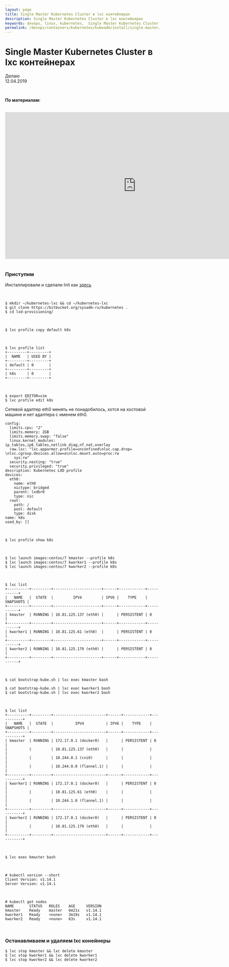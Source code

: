 ```yaml
---
layout: page
title: Single Master Kubernetes Cluster в lxc контейнерах
description: Single Master Kubernetes Cluster в lxc контейнерах
keywords: devops, linux, kubernetes,  Single Master Kubernetes Cluster в lxc контейнерах
permalink: /devops/containers/kubernetes/kubeadm/install/single-master/lxc/
---
```


# Single Master Kubernetes Cluster в lxc контейнерах

Делаю  
12.04.2019

<br/>

**По материалам:**

<br/>

<div align="center">
    <iframe width="853" height="480" src="https://www.youtube.com/embed/XQvQUE7tAsk" frameborder="0" allow="autoplay; encrypted-media" allowfullscreen></iframe>
</div>

<br/>

### Приступим

Инсталлировали и сделали Init как <a href="/devops/containers/lxc/ubuntu/">здесь</a>

<br/>

    $ mkdir ~/kubernetes-lxc && cd ~/kubernetes-lxc
    $ git clone https://bitbucket.org/sysadm-ru/kubernetes .
    $ cd lxd-provisioning/

<br/>

    $ lxc profile copy default k8s

<br/>

    $ lxc profile list
    +---------+---------+
    |  NAME   | USED BY |
    +---------+---------+
    | default | 0       |
    +---------+---------+
    | k8s     | 0       |
    +---------+---------+

<br/>

    $ export EDITOR=vim
    $ lxc profile edit k8s

Сетевой адаптер eth0 менять не понадобилось, хотся на хостовой машине и нет адаптера с именем eth0.

```
config:
  limits.cpu: "2"
  limits.memory: 2GB
  limits.memory.swap: "false"
  linux.kernel_modules: ip_tables,ip6_tables,netlink_diag,nf_nat,overlay
  raw.lxc: "lxc.apparmor.profile=unconfined\nlxc.cap.drop= \nlxc.cgroup.devices.allow=a\nlxc.mount.auto=proc:rw
    sys:rw"
  security.nesting: "true"
  security.privileged: "true"
description: Kubernetes LXD profile
devices:
  eth0:
    name: eth0
    nictype: bridged
    parent: lxdbr0
    type: nic
  root:
    path: /
    pool: default
    type: disk
name: k8s
used_by: []
```

<br/>

    $ lxc profile show k8s

<br/>

    $ lxc launch images:centos/7 kmaster --profile k8s
    $ lxc launch images:centos/7 kworker1 --profile k8s
    $ lxc launch images:centos/7 kworker2 --profile k8s

<br/>

    $ lxc list
    +----------+---------+----------------------+------+------------+-----------+
    |   NAME   |  STATE  |         IPV4         | IPV6 |    TYPE    | SNAPSHOTS |
    +----------+---------+----------------------+------+------------+-----------+
    | kmaster  | RUNNING | 10.81.125.137 (eth0) |      | PERSISTENT | 0         |
    +----------+---------+----------------------+------+------------+-----------+
    | kworker1 | RUNNING | 10.81.125.61 (eth0)  |      | PERSISTENT | 0         |
    +----------+---------+----------------------+------+------------+-----------+
    | kworker2 | RUNNING | 10.81.125.179 (eth0) |      | PERSISTENT | 0         |
    +----------+---------+----------------------+------+------------+-----------+

<br/>

    $ cat bootstrap-kube.sh | lxc exec kmaster bash

    $ cat bootstrap-kube.sh | lxc exec kworker1 bash
    $ cat bootstrap-kube.sh | lxc exec kworker2 bash

<br/>

    $ lxc list
    +----------+---------+------------------------+------+------------+-----------+
    |   NAME   |  STATE  |          IPV4          | IPV6 |    TYPE    | SNAPSHOTS |
    +----------+---------+------------------------+------+------------+-----------+
    | kmaster  | RUNNING | 172.17.0.1 (docker0)   |      | PERSISTENT | 0         |
    |          |         | 10.81.125.137 (eth0)   |      |            |           |
    |          |         | 10.244.0.1 (cni0)      |      |            |           |
    |          |         | 10.244.0.0 (flannel.1) |      |            |           |
    +----------+---------+------------------------+------+------------+-----------+
    | kworker1 | RUNNING | 172.17.0.1 (docker0)   |      | PERSISTENT | 0         |
    |          |         | 10.81.125.61 (eth0)    |      |            |           |
    |          |         | 10.244.1.0 (flannel.1) |      |            |           |
    +----------+---------+------------------------+------+------------+-----------+
    | kworker2 | RUNNING | 172.17.0.1 (docker0)   |      | PERSISTENT | 0         |
    |          |         | 10.81.125.179 (eth0)   |      |            |           |
    +----------+---------+------------------------+------+------------+-----------+

<br/>

    $ lxc exec kmaster bash

<br/>

    # kubectl version --short
    Client Version: v1.14.1
    Server Version: v1.14.1

<br/>

    # kubectl get nodes
    NAME       STATUS   ROLES    AGE     VERSION
    kmaster    Ready    master   6m21s   v1.14.1
    kworker1   Ready    <none>   3m19s   v1.14.1
    kworker2   Ready    <none>   63s     v1.14.1

<br/>

### Останавливаем и удаляем lxc конейнеры

    $ lxc stop kmaster && lxc delete kmaster
    $ lxc stop kworker1 && lxc delete kworker1
    $ lxc stop kworker2 && lxc delete kworker2
